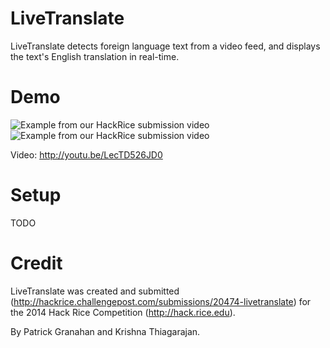LiveTranslate
=============
LiveTranslate detects foreign language text from a video feed, and displays the text's English translation in real-time.

Demo
====
![Example from our HackRice submission video](http://gfycat.com/MajesticAccomplishedIndiancow)
![Example from our HackRice submission video](http://zippy.gfycat.com/MajesticAccomplishedIndiancow.gif)

Video: http://youtu.be/LecTD526JD0

Setup
=====

TODO

Credit
======
LiveTranslate was created and submitted (http://hackrice.challengepost.com/submissions/20474-livetranslate) for the 2014 Hack Rice Competition (http://hack.rice.edu).

By Patrick Granahan and Krishna Thiagarajan.

